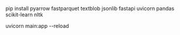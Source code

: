 pip install pyarrow fastparquet textblob jsonlib fastapi uvicorn pandas scikit-learn nltk

uvicorn main:app --reload
